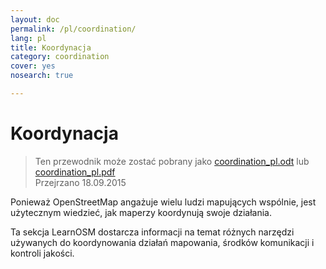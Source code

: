 ```yaml
---
layout: doc
permalink: /pl/coordination/
lang: pl
title: Koordynacja
category: coordination
cover: yes
nosearch: true

---
```


Koordynacja
============

> Ten przewodnik może zostać pobrany jako [coordination_pl.odt](/files/coordination_pl.odt) lub [coordination_pl.pdf](/files/coordination_pl.pdf)  
> Przejrzano 18.09.2015

Ponieważ OpenStreetMap angażuje wielu ludzi mapujących wspólnie, jest
użytecznym wiedzieć, jak maperzy koordynują swoje działania.

Ta sekcja LearnOSM dostarcza informacji na temat różnych narzędzi
używanych do koordynowania działań mapowania, środków komunikacji
i kontroli jakości.